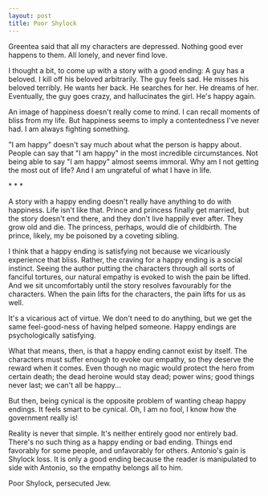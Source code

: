 ```yaml
---
layout: post
title: Poor Shylock
---
```


Greentea said that all my characters are depressed. Nothing good ever
happens to them. All lonely, and never find love.

I thought a bit, to come up with a story with a good ending: A guy has
a beloved. I kill off his beloved arbitrarily. The guy feels sad. He
misses his beloved terribly. He wants her back. He searches for
her. He dreams of her. Eventually, the guy goes crazy, and
hallucinates the girl. He's happy again.

An image of happiness doesn't really come to mind. I can recall
moments of bliss from my life. But happiness seems to imply a
contentedness I've never had. I am always fighting something.

"I am happy" doesn't say much about what the person is happy
about. People can say that "I am happy" in the most incredible
circumstances. Not being able to say "I am happy" almost seems
immoral. Why am I not getting the most out of life? And I am
ungrateful of what I have in life.

\* \* \*

A story with a happy ending doesn't really have anything to do with
happiness. Life isn't like that. Prince and princess finally get
married, but the story doesn't end there, and they don't live happily
ever after. They grow old and die. The princess, perhaps, would die of
childbirth. The prince, likely, my be poisoned by a coveting sibling.

I think that a happy ending is satisfying not because we vicariously
experience that bliss. Rather, the craving for a happy ending is a
social instinct. Seeing the author putting the characters through all
sorts of fanciful tortures, our natural empathy is evoked to wish the
pain be lifted. And we sit uncomfortably until the story resolves
favourably for the characters. When the pain lifts for the characters,
the pain lifts for us as well.

It's a vicarious act of virtue. We don't need to do anything, but we
get the same feel-good-ness of having helped someone. Happy endings
are psychologically satisfying.

What that means, then, is that a happy ending cannot exist by
itself. The characters must suffer enough to evoke our empathy, so
they deserve the reward when it comes. Even though no magic would
protect the hero from certain death; the dead heroine would stay
dead; power wins; good things never last; we can't all be happy...

But then, being cynical is the opposite problem of wanting cheap happy
endings. It feels smart to be cynical. Oh, I am no fool, I know how the
government really is!

Reality is never that simple. It's neither entirely good nor entirely
bad. There's no such thing as a happy ending or bad ending. Things end
favorably for some people, and unfavorably for others. Antonio's gain
is Shylock loss. It is only a good ending because the reader is
manipulated to side with Antonio, so the empathy belongs all to
him.

Poor Shylock, persecuted Jew.
